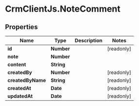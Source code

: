 # CrmClientJs.NoteComment

## Properties

Name | Type | Description | Notes
------------ | ------------- | ------------- | -------------
**id** | **Number** |  | [readonly] 
**note** | **Number** |  | 
**content** | **String** |  | 
**createdBy** | **Number** |  | [readonly] 
**createdByName** | **String** |  | [readonly] 
**createdAt** | **Date** |  | [readonly] 
**updatedAt** | **Date** |  | [readonly] 


